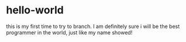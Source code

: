 # hello-world
this is my first time to try to branch.
I am definitely sure i will be the best programmer in the world, just like my name showed!
